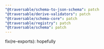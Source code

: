 ```yaml
---
"@traversable/schema-to-json-schema": patch
"@traversable/derive-validators": patch
"@traversable/schema-core": patch
"@traversable/registry": patch
"@traversable/schema": patch
---
```


fix(re-exports): hopefully
